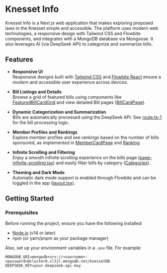 # Knesset Info

Knesset Info is a Next.js web application that makes exploring proposed laws in the Knesset simple and accessible. The platform uses modern web technologies, a responsive design with Tailwind CSS and Flowbite components, and integrates with a MongoDB database via Mongoose. It also leverages AI (via DeepSeek API) to categorize and summarize bills.

## Features

- **Responsive UI**  
  Responsive designs built with [Tailwind CSS](tailwind.config.ts) and [Flowbite React](package.json) ensure a modern and accessible user experience across devices.

- **Bill Listings and Details**  
  Browse a grid of featured bills using components like [FeaturedBillCardGrid](components/FeaturedBillCardGrid.tsx) and view detailed Bill pages ([BillCardPage](components/BillCardPage.tsx)).

- **Dynamic Categorization and Summarization**  
  Bills are automatically processed using the DeepSeek API. See [route.ts-1](app/api/db-update/route.ts) for the bill processing logic.

- **Member Profiles and Rankings**  
  Explore member profiles and see rankings based on the number of bills sponsored, as implemented in [MemberCardPage](components/MemberCardPage.tsx) and [Ranking](components/Ranking.tsx).

- **Infinite Scrolling and Filtering**  
  Enjoy a smooth infinite scrolling experience on the bills page ([page-infinite-scrolling.tsx](app/page-infinite-scrolling.tsx)) and easily filter bills by category ([Categories](app/categories.ts)).

- **Theming and Dark Mode**  
  Automatic dark mode support is enabled through Flowbite and can be toggled in the app ([layout.tsx](app/layout.tsx)).

## Getting Started

### Prerequisites

Before running the project, ensure you have the following installed:

- [Node.js](https://nodejs.org/) (v14 or later)
- npm (or yarn/pnpm as your package manager)

Also, set up your environment variables in a `.env` file. For example:

```properties
MONGODB_URI=mongodb+srv://<username>:<password>@cluster0.cl3jl.mongodb.net/knessetDB
DEEPSEEK_KEY=your-deepseek-api-key
```
